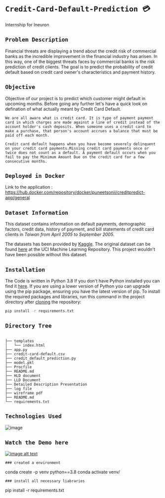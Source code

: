 # `Credit-Card-Default-Prediction 💳`
Internship for Ineuron

## `Problem Description`
Financial threats are displaying a trend about the credit risk of commercial banks as the incredible improvement in the financial industry has arisen. In this way, one of the biggest threats faces by commercial banks is the risk prediction of credit clients. The goal is to predict the probability of credit default based on credit card owner's characteristics and payment history.

## ` Objective `
Objective of our project is to predict which customer might default in upcoming months. Before going any further let's have a quick look on defination of what actually meant by Credit Card Default.
```
We are all aware what is credit card. It is type of payment payment card in which charges are made against a line of credit instead of the account holder's cash deposits. When someone uses a credit card to make a purchase, that person's account accrues a balance that must be paid off each month.

Credit card default happens when you have become severely delinquent on your credit card payments.Missing credit card payments once or twice does not count as a default. A payment default occurs when you fail to pay the Minimum Amount Due on the credit card for a few consecutive months.
```
## `Deployed in Docker`
Link to the application : https://hub.docker.com/repository/docker/puneetsonii/creditpredict-app/general

## `Dataset Information`
This dataset contains information on default payments, demographic factors, credit data, history of payment, and bill statements of credit card clients in _Taiwan from April 2005 to September 2005_.

The datasets has been provided by [Kaggle](https://www.kaggle.com/uciml/default-of-credit-card-clients-dataset). The original dataset can be found [here](https://archive.ics.uci.edu/ml/datasets/default+of+credit+card+clients) at the UCI Machine Learning Repository. This project wouldn't have been possible without this dataset.

## `Installation`
The Code is written in Python 3.8 If you don't have Python installed you can find it [here](https://www.python.org/downloads/). If you are using a lower version of Python you can upgrade using the pip package, ensuring you have the latest version of pip. To install the required packages and libraries, run this command in the project directory after [cloning](https://www.howtogeek.com/451360/how-to-clone-a-github-repository/) the repository:
```bash
pip install -r requirements.txt
```
## `Directory Tree `
```

├── templates 
│   └── index.html
├── app.py
├── credit-card-default.csv
├── credit_default_prediction.py
├── model.pkl
├── Procfile
├── README.md
├── HLD document
├── LLD Document
├── Detailed Description Presentation
├── log file
├── wireframe pdf
├── README.md
└── requirements.txt
```

## `Technologies Used`

![image](https://user-images.githubusercontent.com/77207245/198870009-95368c87-f4b5-44cd-8385-c2ae7e81e992.png)

## `Watch the Demo here`
[![image alt text](https://i9.ytimg.com/vi/oRO-gfVo-24/sddefault.jpg?v=656f1cbf&sqp=CNzSvKsG&rs=AOn4CLC4Pj5Tpy5kohlCePVlT8uqljqOIA)](https://youtu.be/oRO-gfVo-24)


```
### created a environment
```
conda create -p venv python==3.8
conda activate venv/
```
### install all necessary liabraries
```
pip install -r requirements.txt
```
